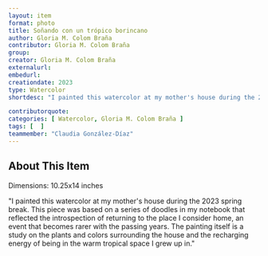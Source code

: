 ```yaml
---
layout: item
format: photo
title: Soñando con un trópico borincano
author: Gloria M. Colom Braña
contributor: Gloria M. Colom Braña
group: 
creator: Gloria M. Colom Braña
externalurl: 
embedurl: 
creationdate: 2023
type: Watercolor
shortdesc: "I painted this watercolor at my mother's house during the 2023 spring break. This piece was based on a series of doodles in my notebook that reflected the introspection of returning to the place I consider home, an event that becomes rarer with the passing years. The painting itself is a study on the plants and colors surrounding the house and the recharging energy of being in the warm tropical space I grew up in."

contributorquote: 
categories: [ Watercolor, Gloria M. Colom Braña ]
tags: [  ]
teammember: "Claudia González-Díaz"
---
```


## About This Item

Dimensions: 10.25x14 inches

"I painted this watercolor at my mother's house during the 2023 spring break. This piece was based on a series of doodles in my notebook that reflected the introspection of returning to the place I consider home, an event that becomes rarer with the passing years. The painting itself is a study on the plants and colors surrounding the house and the recharging energy of being in the warm tropical space I grew up in."
